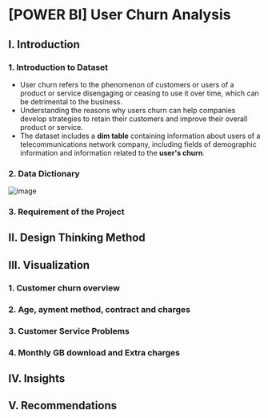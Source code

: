 # [POWER BI] User Churn Analysis
## I. Introduction
### 1. Introduction to Dataset
* User churn refers to the phenomenon of customers or users of a product or service disengaging or ceasing to use it over time, which can be detrimental to the business.
* Understanding the reasons why users churn can help companies develop strategies to retain their customers and improve their overall product or service.
* The dataset includes a **dim table** containing information about users of a telecommunications network company, including fields of demographic information and information related to the **user's churn**.
### 2. Data Dictionary
![image](https://user-images.githubusercontent.com/101726623/235168099-c6560317-1a36-41eb-a320-2f5d5f68eea3.png)
### 3. Requirement of the Project
## II. Design Thinking Method
## III. Visualization
### 1. Customer churn overview
### 2. Age, ayment method, contract and charges
### 3. Customer Service Problems
### 4. Monthly GB download and Extra charges
## IV. Insights
## V. Recommendations
